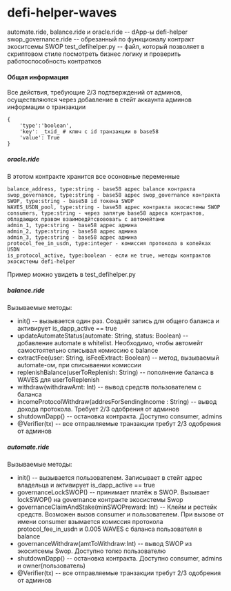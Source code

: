 # defi-helper-waves

automate.ride, balance.ride и oracle.ride -- dApp-ы defi-helper
swop_governance.ride -- обрезанный по функционалу контракт экоситсемы SWOP
test_defihelper.py -- файл, который позволяет в скриптовом стиле посмотреть бизнес логику и проверить работоспособность контратков

#### Общая информация
Все действия, требующие 2/3 подтверждений от админов, осуществляются через добавление в стейт аккаунта админов информации о транзакции
```
{
    'type':'boolean', 
    'key': _txid_ # ключ с id транзакции в base58
    'value': True
}
```

##### oracle.ride
В этотом контракте хранится все осоновные переменные
```
balance_address, type:string - base58 адрес balance контракта 
swop_governance, type:string - base58 адрес swop_governance контракта 
SWOP, type:string - base58 id токена SWOP 
WAVES_USDN_pool, type:string - base58 адрес контракта экосистемы SWOP
consumers, type:string - через запятую base58 адреса контрактов, обладающих правом взаимоедйтсвововать с автомейтами 
admin_1, type:string - base58 адрес админа
admin_2, type:string - base58 адрес админа
admin_3, type:string - base58 адрес админа
protocol_fee_in_usdn, type:integer - комиссия протокола в копейках USDN
is_protocol_active, type:boolean - если не true, методы контрактов экосистемы defi-helper
```
Пример можно увидеть в test_defihelper.py

##### balance.ride

Вызываемые методы:

- init() -- вызывается один раз. Создаёт запись для общего баланса и активирует  is_dapp_active == true
- updateAutomateStatus(automate: String, status: Boolean) -- добавление automate в whitelist. Необходимо, чтобы автомейт самостоятельно списывал комиссию с balance
- extractFee(user: String, isFeeExtract: Boolean) -- метод, вызываемый automate-ом, при списываении комиссии
- replenishBalance(userToReplenish: String) -- пополнение баланса в WAVES для userToReplenish
- withdraw(withdrawAmt: Int) -- вывод средств пользователем с баланса 
- incomeProtocolWithdraw(addresForSendingIncome : String) -- вывод дохода протокола. Требует 2/3 одобрения от админов
- shutdownDapp() -- остановка контракта. Доступно consumer, admins 
- @Verifier(tx) -- все отправляемые транзакции требут 2/3 одобрения от админов

##### automate.ride

Вызываемые методы:

- init() -- вызывается пользователем. Записывает в стейт адрес владельца и активирует  is_dapp_active == true
- governanceLockSWOP() -- принимает платёж в SWOP. Вызывает lockSWOP() на governance контракте экосистемы Swop
- governanceClaimAndStake(minSWOPreward: Int) -- Клейм и рестейк средств. Возможен вызов consumer и пользователем. При вызове от имени consumer взымается комиссия протокола  protocol_fee_in_usdn и 0.005 WAVES с баланса пользователя в balance
- governanceWithdraw(amtToWithdraw:Int) -- вывод SWOP из экоситсемы Swop. Доступно толко пользователю
- shutdownDapp() -- остановка контракта. Доступно consumer, admins и owner(пользователь)
- @Verifier(tx) -- все отправляемые транзакции требут 2/3 одобрения от админов

